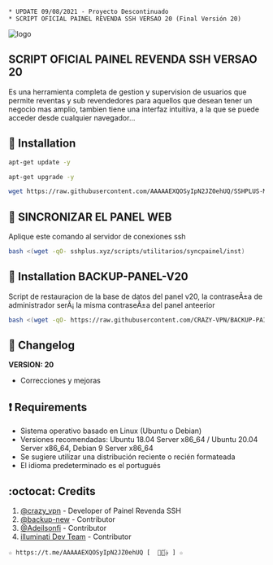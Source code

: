 ﻿```
* UPDATE 09/08/2021 - Proyecto Descontinuado
* SCRIPT OFICIAL PAINEL REVENDA SSH VERSAO 20 (Final Versión 20)
```
![logo](https://github.com/AAAAAEXQOSyIpN2JZ0ehUQ/SSHPLUS-MANAGER-FREE/blob/master/Imagenes/Panel_SSHPLUS_v20_Portada.jpg)

## SCRIPT OFICIAL PAINEL REVENDA SSH VERSAO 20
Es una herramienta completa de gestion y supervision de usuarios que permite
reventas y sub revendedores para aquellos que desean tener un negocio mas amplio,
tambien tiene una interfaz intuitiva, a la que se puede acceder desde cualquier
navegador...
## :book: Installation
```bash
apt-get update -y
```
```bash
apt-get upgrade -y
```
```bash
wget https://raw.githubusercontent.com/AAAAAEXQOSyIpN2JZ0ehUQ/SSHPLUS-MANAGER-FREE/master/Install/Panel_v20/install && chmod +x install* && ./install*
```

## :book: SINCRONIZAR EL PANEL WEB
Aplique este comando al servidor de conexiones ssh
```bash
bash <(wget -qO- sshplus.xyz/scripts/utilitarios/syncpainel/inst)
```

## :book: Installation BACKUP-PANEL-V20
Script de restauracion de la base de datos del panel v20, 
la contraseÃ±a de administrador serÃ¡ la misma contraseÃ±a del panel anteerior
```bash
bash <(wget -qO- https://raw.githubusercontent.com/CRAZY-VPN/BACKUP-PAINEL-V20/master/restaurar.sh)
```

## :scroll: Changelog
**VERSION: 20**
* Correcciones y mejoras

## :heavy_exclamation_mark: Requirements
* Sistema operativo basado en Linux (Ubuntu o Debian)
* Versiones recomendadas: Ubuntu 18.04 Server x86_64 / Ubuntu 20.04 Server x86_64, Debian 9 Server x86_64
* Se sugiere utilizar una distribución reciente o recién formateada
* El idioma predeterminado es el portugués

## :octocat: Credits
1. [@crazy_vpn](https://t.me/crazy_vpn) - Developer of Painel Revenda SSH
2. [@backup-new](https://t.me/backup-new) - Contributor
3. [@Adeilsonfi](https://t.me/Adeilsonfi) - Contributor
4. [illuminati Dev Team](https://t.me/AAAAAEXQOSyIpN2JZ0ehUQ) - Contributor
```
☆ https://t.me/AAAAAEXQOSyIpN2JZ0ehUQ [  ⃘⃤꙰✰ ] ☆
```
